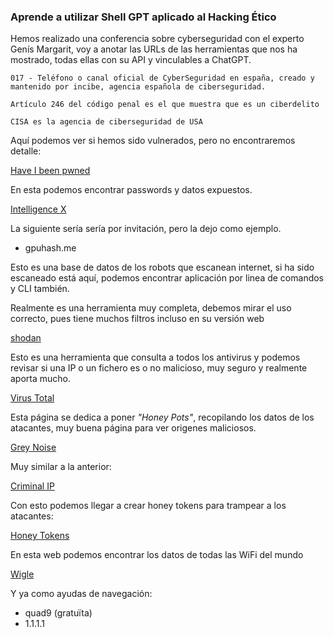 ###  Aprende a utilizar Shell GPT aplicado al Hacking Ético

Hemos realizado una conferencia sobre cyberseguridad con el experto Genís Margarit, voy a anotar las URLs de las herramientas que nos ha mostrado, todas ellas con su API y vinculables a ChatGPT.

~~~
017 - Teléfono o canal oficial de CyberSeguridad en españa, creado y mantenido por incibe, agencia española de ciberseguridad.

Artículo 246 del código penal es el que muestra que es un ciberdelito

CISA es la agencia de ciberseguridad de USA
~~~

Aquí podemos ver si hemos sido vulnerados, pero no encontraremos detalle:

[Have I been pwned](https://haveibeenpwned.com/)

En esta podemos encontrar passwords y datos expuestos.

[Intelligence X](https://intelx.io/)

La siguiente sería sería por invitación, pero la dejo como ejemplo.

- gpuhash.me

Esto es una base de datos de los robots que escanean internet, si ha sido escaneado está aquí, podemos encontrar aplicación por linea de comandos y CLI también.

Realmente es una herramienta muy completa, debemos mirar el uso correcto, pues tiene muchos filtros incluso en su versión web

[shodan](https://www.shodan.io/)

Esto es una herramienta que consulta a todos los antivirus y podemos revisar si una IP o un fichero es o no malicioso, muy seguro y realmente aporta mucho.

[Virus Total](https://www.virustotal.com/gui/home/upload)

Esta página se dedica a poner *"Honey Pots"*, recopilando los datos de los atacantes, muy buena página para ver origenes maliciosos.

[Grey Noise](https://www.greynoise.io/)

Muy similar a la anterior:

[Criminal IP](https://www.criminalip.io/)

Con esto podemos llegar a crear honey tokens para trampear a los atacantes:

[Honey Tokens](https://canarytokens.org/generate)

En esta web podemos encontrar los datos de todas las WiFi del mundo

[Wigle](https://wigle.net/)

Y ya como ayudas de navegación:

- quad9 (gratuïta)
- 1.1.1.1